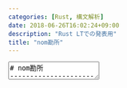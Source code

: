 ```yaml
---
categories: [Rust, 構文解析]
date: 2018-06-26T16:02:24+09:00
description: "Rust LTでの発表用"
title: "nom勘所"
---
```

<textarea data-markdown
    data-separator="\n===\n"
    data-vertical="\n---\n"
    data-notes="^Note:">
# nom勘所
----------------------
[Rust LT](https://rust.connpass.com/event/88656/)

<!-- .slide: class="center" -->
===
# About Me
---------
![κeenのアイコン](/images/kappa.png) <!-- .element: style="position:absolute;right:0;z-index:-1" width="20%" -->

 * κeen
 * [@blackenedgold](https://twitter.com/blackenedgold)
 * Github: [KeenS](https://github.com/KeenS)
 * [Idein Inc.](https://idein.jp/)のエンジニア
 * Lisp, ML, Rust, Shell Scriptあたりを書きます

===
# nom
-----

* [GitHub](https://github.com/Geal/nom)
* マクロベースのパーサコンビネータ
* ゼロコピー、速い、バイト指向

===
# nomの使い方
------------

* [ドキュメント](https://docs.rs/nom/4.0.0/nom/)に大量にパーツがあるので分かりづらい
* 基本的なパーツは以下
  + `named!` - パーサを定義
  + `do_parse!` - 連接
  + `alt(_complete)!` - 選択
  + `tag!` - トークン
  + `map!` - 型変換
* 1データ型1パーサくらいの感覚
* あとは必要に応じて覚える
  + 似たような実装を探して真似る

===
# 例: 四則演算
-------------
まずは列挙型を定義

```rust
#[derive(Debug, Clone, PartialEq)]
enum Expr {
    BinOp(BinOp),
    Number(Number),
}
```

===
# 例: 四則演算
-------------

対応するパーサを`alt!`で定義


``` rust
named!(
    expr<&str, Expr>,
    alt_complete!(
        map!(binop, Expr::BinOp) |
        map!(number, Expr::Number)
    )
);
```

===
# 二項演算
------

まずは構造体を定義

``` rust
#[derive(Debug, Clone, PartialEq)]
struct BinOp {
    l: Box<Expr>,
    op: Op,
    r: Box<Expr>,
}

#[derive(Debug, Clone, PartialEq)]
enum Op {
    Add,
    Sub,
    Mul,
    Div,
}
```

===
# 二項演算
------
対応するパーサを定義(ただしバグあり)

``` rust
named!(binop<&str, BinOp>, do_parse! (
    l: map!(expr, Box::new) >> multispace0 >>
        op: op >> multispace0 >>
        r: map!(expr, Box::new) >>
        (BinOp{l, op, r})
));

named!(op<&str, Op>, alt!(
    map!(tag!("+"), |_|Op::Add) |
    map!(tag!("-"), |_|Op::Sub) |
    map!(tag!("*"), |_|Op::Mul) |
    map!(tag!("/"), |_|Op::Div)
));

```

===
# 数値
------

型そのものは簡単

``` rust
#[derive(Debug, Clone, PartialEq)]
struct Number(i64);
named!(number<&str, Number>, map!(atom_number, Number));
```

数値のフォーマットのパースは？

===
# 数値
------

* `{符号}?{数値}` のフォーマット
* rustの`parse!`が使いたい
  - `do_parse!` だと符号と数値が別になる
  - 別々にパースしてconcatも出来るけどゼロコピーしたい
* `recognize!` があるよ

===
# 数値
------

``` rust
named!(
    atom_number<&str, i64>,
    map!(
        // recognizeで文字列全体を受け取る
        recognize!(
            // do_parse!で文字列のみ認識。変換はしない
            do_parse!(
                opt!(tuple!(tag_s!("-"), multispace0)) >>
                    digit >> ()

            )),
            |n: &str| n.parse().unwrap()
    )
);
```

===
# 優先順位
----------

* 四則演算に優先順位をつけたい
* 左結合

|         | 優先度 |
|---------|--------|
| 数値    | 3      |
| `*` `/` | 2      |
| `+` `-` | 1      |


===
# 左結合
----------

``` rust
1 + 2 + 3
```
↓
``` rust
   +
  / \
 +  3
/ \
1 2
```

===
#  優先順位
-----------

* 優先度に合わせてパーサも3つに分ける
* `binop3`, `binop2`, `binop1`

===
#  優先順位
-----------

まだバグってる


``` rust
named!(expr1 <&str, Expr>, alt_complete!(
    map!(binop1, Expr::BinOp) |
    expr2
));

named!(binop1<&str, BinOp>, do_parse! (
    l: map!(expr1, Box::new) >> multispace0 >>
        op: alt!(map!(tag!("+"), |_|Op::Add) | map!(tag!("-"), |_|Op::Sub)) >> multispace0 >>
        r: map!(expr2, Box::new) >>
        (BinOp {l, op, r})
));
```

===
# 左再帰
--------

* `binop1` -> `expr1` -> `binop1` で無限ループ
* 手でインライン化すると解決
  + 頑張って`loop`を書く

===

# 左再帰の除去
--------

``` rust
fn binop1(input: &str) -> IResult<&str, BinOp> {
    named!(parse_op <&str, Op>,
           alt!(map!(tag!("+"), |_|Op::Add) | map!(tag!("-"), |_|Op::Sub)));

    let (input, l) = expr2(input)?;
    let (input, _) = multispace0(input)?;
    let (input, op) = parse_op(input)?;
    let (input, _) = multispace0(input)?;
    let (input, r) = expr2(input)?;
    let mut ret = BinOp {
        l: Box::new(l),
        op: op,
        r: Box::new(r),
    };
    let mut input_mut = input;
    loop {
        let (input, op) = match parse_op(input_mut) {
            Ok(ok) => ok,
            Err(_) => return Ok((input_mut, ret)),
        };
        let (input, _) = multispace0(input)?;
        let (input, r) = expr2(input)?;
        ret = BinOp {
            l: Box::new(Expr::BinOp(ret)),
            op: op,
            r: Box::new(r),
        };
        input_mut = input;
    }
}

```

===
# マクロエラー
-------------

このエラーの原因分かる人？

``` rust
named!(expr3 <&str, Expr>, map!(number Expr::Number));
```

↓

<code><pre>
error: no rules expected the token `i`
   --> src/main.rs:117:1
    |
117 | named!(expr3 <&str, Expr>, map!(number Expr::Number));
    | ^^^^^^^^^^^^^^^^^^^^^^^^^^^^^^^^^^^^^^^^^^^^^^^^^^^^^^
    |
    = note: this error originates in a macro outside of the current crate (in Nightly builds, run with -Z external-macro-backtrace for more info)
</pre></code>

===
# 今日話さなかったこと
--------------------

* 手軽なエラーの出し方
* 空白の扱い
  + 多分一番難易度高い

===
# まとめ
--------
* nomはマクロベースのパーサコンビネータだよ
* `named`, `do_parse`, `alt`, `tag`, `map` を覚えよう
* だいたい型とパーサが対応するよ
* 演算子の扱いは難易度高いよ
* コード: [KeenS/calc](https://github.com/KeenS/calc)


</textarea>
